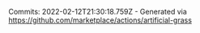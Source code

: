 Commits: 2022-02-12T21:30:18.759Z - Generated via https://github.com/marketplace/actions/artificial-grass
<br>

